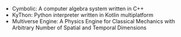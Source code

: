 - Cymbolic: A computer algebra system written in C++
- KyThon: Python interpreter written in Kotlin multiplatform
- Multiverse Engine: A Physics Engine for Classical Mechanics with Arbitrary Number of Spatial and Temporal Dimensions
